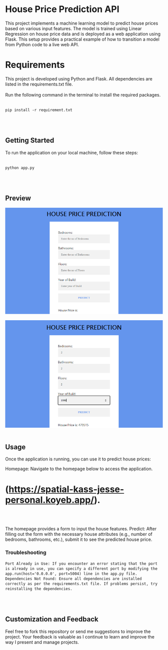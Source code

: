# House Price Prediction API
This project implements a machine learning model to predict house prices based on various input features. The model is trained using Linear Regression on house price data and is deployed as a web application using Flask. This setup provides a practical example of how to transition a model from Python code to a live web API.

# Requirements
This project is developed using Python and Flask. All dependencies are listed in the requirements.txt file.<br><br> Run the following command in the terminal to install the required packages.<br><br>

```
pip install -r requirement.txt
```
<br>
<br>

## Getting Started

To run the application on your local machine, follow these steps:<br><br>
```
python app.py
```
<br>
<br>

## Preview
<img src='https://github.com/MaikarfiJesse/HouseP_MLModel/blob/main/static/images/form.png'></img>
<br>
<br>
<img src='https://github.com/MaikarfiJesse/HouseP_MLModel/blob/main/static/images/prediction.png'></img>
<br>
<br>

## Usage
Once the application is running, you can use it to predict house prices:

 Homepage: Navigate to the homepage below to access the application.
    
   # (https://spatial-kass-jesse-personal.koyeb.app/). 
<br>
<br>

The homepage provides a form to input the house features.
Predict: After filling out the form with the necessary house attributes (e.g., number of bedrooms, bathrooms, etc.), submit it to see the predicted house price.
    
### Troubleshooting
    Port Already in Use: If you encounter an error stating that the port is already in use, you can specify a different port by modifying the app.run(host='0.0.0.0', port=5004) line in the app.py file.
    Dependencies Not Found: Ensure all dependencies are installed correctly as per the requirements.txt file. If problems persist, try reinstalling the dependencies.
<br>
<br>

## Customization and Feedback
Feel free to fork this repository or send me suggestions to improve the project. Your feedback is valuable as I continue to learn and improve the way I present and manage projects. 
<br>
<br>
